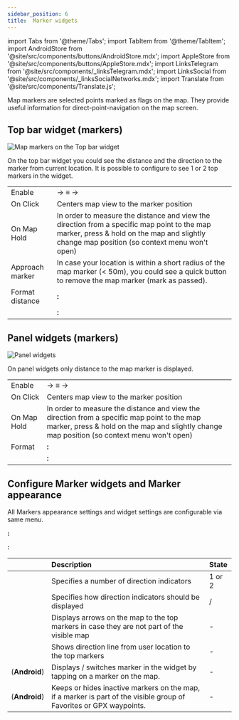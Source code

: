 ```yaml
---
sidebar_position: 6
title:  Marker widgets
---
```


import Tabs from '@theme/Tabs';
import TabItem from '@theme/TabItem';
import AndroidStore from '@site/src/components/buttons/AndroidStore.mdx';
import AppleStore from '@site/src/components/buttons/AppleStore.mdx';
import LinksTelegram from '@site/src/components/_linksTelegram.mdx';
import LinksSocial from '@site/src/components/_linksSocialNetworks.mdx';
import Translate from '@site/src/components/Translate.js';


Map markers are selected points marked as flags on the map. They provide useful information for direct-point-navigation on the map screen.

## Top bar widget (markers)  

![Map markers on the Top bar widget](@site/static/img/widgets/map_markers_top_bar_widget.png)

On the top bar widget you could see the distance and the direction to the marker from current location. It is possible to configure to see 1 or 2 top markers in the widget.

| | |
|------------|------------|
| Enable | <Translate android="true" ids="shared_string_menu,map_markers_item"/>→ ≡ →<Translate android="true" ids="appearance_on_the_map,shared_string_topbar"/> |
| On Click | Centers map view to the marker position |
| On Map Hold | In order to measure the distance and view the direction from a specific map point to the map marker, press & hold on the map and slightly change map position (so context menu won't open) |
| Approach marker | In case your location is within a short radius of the map marker (< 50m), you could see a quick button to remove the map marker (mark as passed).  |
| Format distance | **<Translate android="true" ids="android_button_seq"/>:** <Translate android="true" ids="shared_string_menu,configure_profile,general_settings_2,units_and_formats,unit_of_length"/>  |
|        | **<Translate ios="true" ids="ios_button_seq"/>:**  <Translate ios="true" ids="menu,sett_settings,app_profiles,general_settings_2,units_and_formats,unit_of_length"/> |

## Panel widgets (markers)  

![Panel widgets](@site/static/img/widgets/map_markers_widget.png)

On panel widgets only distance to the map marker is displayed.

| | |
|------------|------------|
| Enable | <Translate android="true" ids="shared_string_menu,map_markers_item"/>→ ≡ →<Translate android="true" ids="appearance_on_the_map,shared_string_widgets"/>  |
| On Click | Centers map view to the marker position |
| On Map Hold | In order to measure the distance and view the direction from a specific map point to the map marker, press & hold on the map and slightly change map position (so context menu won't open) |
| Format | **<Translate android="true" ids="android_button_seq"/>:** <Translate android="true" ids="shared_string_menu,configure_profile,general_settings_2,units_and_formats,unit_of_length"/> |
|        | **<Translate ios="true" ids="ios_button_seq"/>:**  <Translate ios="true" ids="menu,sett_settings,app_profiles,general_settings_2,units_and_formats,unit_of_length"/> |

## Configure Marker widgets and Marker appearance

All Markers appearance settings and widget settings are configurable via same menu.

**<Translate android="true" ids="android_button_seq"/>:** <Translate android="true" ids="shared_string_menu,map_markers_item,appearance_on_the_map"/> 

**<Translate ios="true" ids="ios_button_seq"/>:**  <Translate ios="true" ids="menu,map_markers,appearance_on_map"/> 

|    | Description    | State | 
| :------------- | :------------- | :------------- |
| <Translate android="true" ids="active_markers"/> | Specifies a number of direction indicators| 1 or 2 | 
|  <Translate android="true" ids="show_direction"/> | Specifies how direction indicators should be displayed | <Translate android="true" ids="shared_string_topbar"/> / <Translate android="true" ids="shared_string_widgets"/> | 
|  <Translate android="true" ids="show_arrows_on_the_map"/> |  Displays arrows on the map to the top markers in case they are not part of the visible map | - |
| <Translate android="true" ids="show_guide_line"/> | Shows direction line from user location to the top markers  | - |
| <Translate android="true" ids="one_tap_active"/> (**Android**) |  Displays / switches marker in the widget by tapping on a marker on the map. |  - | 
| <Translate android="true" ids="keep_passed_markers"/> (**Android**) | Keeps or hides inactive markers on the map, if a marker is part of the visible group of Favorites or GPX waypoints. | -  |

